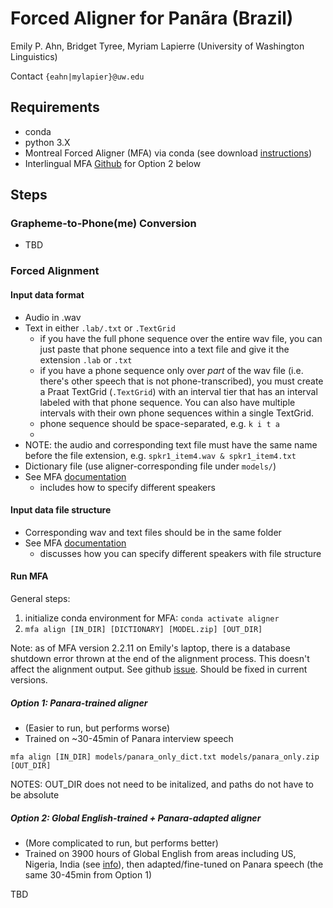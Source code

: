 # Forced Aligner for Panãra (Brazil)

Emily P. Ahn, Bridget Tyree, Myriam Lapierre (University of Washington Linguistics)

Contact `{eahn|mylapier}@uw.edu`

## Requirements
* conda
* python 3.X
* Montreal Forced Aligner (MFA) via conda (see download [instructions](https://montreal-forced-aligner.readthedocs.io/en/latest/getting_started.html))
* Interlingual MFA [Github](https://github.com/jhdeov/interlingual-MFA) for Option 2 below

## Steps

### Grapheme-to-Phone(me) Conversion
* TBD

### Forced Alignment

#### Input data format
* Audio in .wav
* Text in either `.lab/.txt` or `.TextGrid`
	* if you have the full phone sequence over the entire wav file, you can just paste that phone sequence into a text file and give it the extension `.lab` or `.txt`
	* if you have a phone sequence only over _part_ of the wav file (i.e. there's other speech that is not phone-transcribed), you must create a Praat TextGrid (`.TextGrid`) with an interval tier that has an interval labeled with that phone sequence. You can also have multiple intervals with their own phone sequences within a single TextGrid.
	* phone sequence should be space-separated, e.g. `k i t a`
	* 
* NOTE: the audio and corresponding text file must have the same name before the file extension, e.g. `spkr1_item4.wav & spkr1_item4.txt`
* Dictionary file (use aligner-corresponding file under `models/`)
* See MFA [documentation](https://montreal-forced-aligner.readthedocs.io/en/latest/user_guide/corpus_structure.html)
	* includes how to specify different speakers

#### Input data file structure
* Corresponding wav and text files should be in the same folder
* See MFA [documentation](https://montreal-forced-aligner.readthedocs.io/en/latest/user_guide/corpus_structure.html)
	* discusses how you can specify different speakers with file structure


#### Run MFA

General steps:
1. initialize conda environment for MFA: `conda activate aligner`
1. `mfa align [IN_DIR] [DICTIONARY] [MODEL.zip] [OUT_DIR]`

Note: as of MFA version 2.2.11 on Emily's laptop, there is a database shutdown error thrown at the end of the alignment process. This doesn't affect the alignment output. See github [issue](https://github.com/MontrealCorpusTools/Montreal-Forced-Aligner/issues/640). Should be fixed in current versions.

##### Option 1: Panara-trained aligner
* (Easier to run, but performs worse)
* Trained on ~30-45min of Panara interview speech

`mfa align [IN_DIR] models/panara_only_dict.txt models/panara_only.zip [OUT_DIR]`

NOTES: OUT_DIR does not need to be initalized, and paths do not have to be absolute

##### Option 2: Global English-trained + Panara-adapted aligner
* (More complicated to run, but performs better)
* Trained on 3900 hours of Global English from areas including US, Nigeria, India (see [info](https://mfa-models.readthedocs.io/en/latest/acoustic/English/English%20MFA%20acoustic%20model%20v2_2_1.html)), then adapted/fine-tuned on Panara speech (the same 30-45min from Option 1)

TBD
